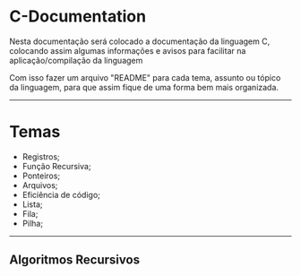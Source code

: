 # C-Documentation
Nesta documentação será colocado a documentação da linguagem C, colocando assim algumas informações e avisos para facilitar na aplicação/compilação da linguagem

Com isso fazer um arquivo "README" para cada tema, assunto ou tópico da linguagem, para que assim fique de uma forma bem mais organizada.

-------------------------------------------------------------------------------------------
# Temas
- Registros;
- Função Recursiva;
- Ponteiros;
- Arquivos;
- Eficiência de código;
- Lista;
- Fila;
- Pilha;

-----------------------------------------------------------------------------------------

## Algoritmos Recursivos
